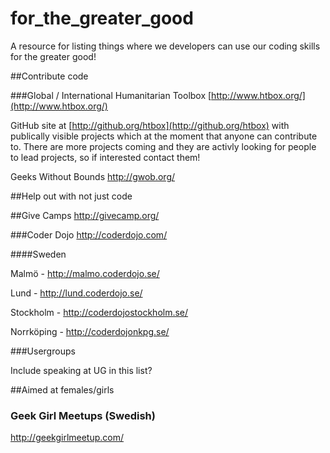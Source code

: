 for_the_greater_good
====================

A resource for listing things where we developers can use our coding skills for the greater good!

##Contribute code 

###Global / International
Humanitarian Toolbox
[http://www.htbox.org/](http://www.htbox.org/)

GitHub site at [http://github.org/htbox](http://github.org/htbox) with publically visible projects which at the moment that anyone can contribute to.
There are more projects coming and they are activly looking for people to lead projects, so if interested contact them!
 

Geeks Without Bounds
http://gwob.org/


##Help out with not just code

##Give Camps
http://givecamp.org/


###Coder Dojo
http://coderdojo.com/

####Sweden

Malmö - http://malmo.coderdojo.se/

Lund - http://lund.coderdojo.se/

Stockholm - http://coderdojostockholm.se/

Norrköping - http://coderdojonkpg.se/


###Usergroups

Include speaking at UG in this list?



##Aimed at females/girls

### Geek Girl Meetups (Swedish)
http://geekgirlmeetup.com/

